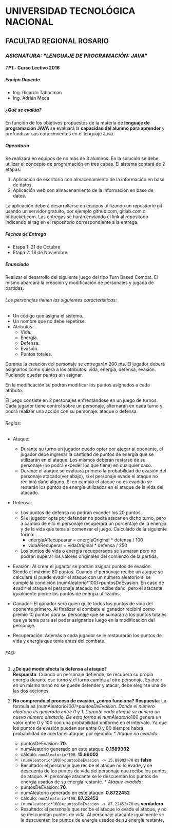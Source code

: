 # UNIVERSIDAD TECNOLÓGICA NACIONAL

## FACULTAD REGIONAL ROSARIO

### *ASIGNATURA: "LENGUAJE DE PROGRAMACIÓN: JAVA"*

#### *TP1* - Curso Lectivo 2016

##### Equipo Docente
- Ing. Ricardo Tabacman
- Ing. Adrián Meca

##### ¿Qué se evalúa?
En función de los objetivos propuestos de la materia de **lenguaje de programación JAVA** se evaluará la **capacidad del alumno para aprender** y profundizar sus conocimientos en el lenguaje Java.

##### Operatoria

Se realizará en equipos de no más de 3 alumnos. En la solución se debe utilizar el concepto de programación en tres capas. El sistema contará de 2 etapas:

1. Aplicación de escritorio con almacenamiento de la información en base de datos.
2. Aplicación web con almacenamiento de la información en base de datos.

La aplicación deberá desarrollarse en equipos utilizando un repositorio git usando un servidor gratuito, por ejemplo github.com, gitlab.com o bitbucket.com. Las entregas se harán enviando el link al repositorio indicando el tag en el repositorio correspondiente a la entrega.

##### Fechas de Entrega

- Etapa 1: 21 de Octubre
- Etapa 2: 18 de Noviembre


##### Enunciado

Realizar el desarrollo del siguiente juego del tipo Turn Based Combat. El mismo abarcará la creación y modificación de personajes y jugada de partidas.

###### Los personajes tienen las siguientes características:
  * Un código que asigna el sistema.
  * Un nombre que no debe repetirse.
  * Atributos:
    * Vida.
    * Energía.
    * Defensa.
    * Evasión.
    * Puntos totales.

Durante la creación del personaje se entregarán 200 pts. El jugador deberá asignarlos como quiera a los atributos: vida, energía, defensa, evasión. Pudiendo quedar puntos sin asignar.

En la modificación se podrán modificar los puntos asignados a cada atributo.

El juego consiste en 2 personajes enfrentándose en un juego de turnos. Cada jugador tiene control sobre un personaje, alternarán en cada turno y podrá realizar una acción con su personaje: ataque o defensa.

###### Reglas:
  * Ataque:
    * Durante su turno un jugador puedo optar por atacar al oponente, el jugador debe ingresar la cantidad de puntos de energía que se utilizarán en el ataque. Los mismos deberán restarse de su personaje (no podrá exceder los que tiene) en cualquier caso.
    * Durante el ataque se evaluará primero la probabilidad de evasión del personaje atacado(ver abajo), si el personaje evade el ataque no recibirá daño alguno. Si en cambio el ataque no es evadido se restarán los puntos de energía utilizados en el ataque de la vida del atacado.

  * Defensa:
    * Los puntos de defensa no podrán exceder los 20 puntos.
    * Si el jugador opta por defender no podrá atacar en dicho turno, pero a cambio de ello el personaje recuperará un porcentaje de la energía y de la vida que tenía al comenzar el juego. Calculado de la siguiente forma:
      * energiaARecupearar = energiaOriginal *  defensa / 100
      * vidaARecuperar = vidaOriginal * defensa / 250
    * Los puntos de vida o energia recueperados se sumaran pero no podrán superar los valores originales del comienzo de la partida.

  * Evasión: Al crear el jugador se podrán asignar puntos de evasión. Siendo el máximo 80 puntos. Cuando el personaje recibe un ataque se calculará si puede evadir el ataque con un número aleatorio si se cumple la condición (numAleatorio*100)>puntosDeEvasion. En caso de evadir el ataque el personaje atacado no recibe daño, pero el atacante igualmente pierde los puntos de energía utilizados.

  * Ganador: El ganador será quien quite todos los puntos de vida del oponente primero. Al finalizar el combate el ganador recibirá como premio 10 puntos para su personaje que se sumarán a los puntos totales que ya tenía para así poder asignarlos luego en la modificación del personaje.

  * Recuperación: Además a cada jugador se le restaurarán los puntos de vida y energía que tenía antes del combate.

###### FAQ:
  1. **¿De qué modo afecta la defensa al ataque?**  
  **Respuesta**: Cuando un personaje defiende, se recupera su propia energía durante ese turno y el turno cambia al otro personaje. Es decir en un mismo turno no se puede defender y atacar, debe elegirse una de las dos acciones.

  2. **No comprendo el proceso de evasión, ¿cómo funciona?**
  **Respuesta**: La formula es (numAleatorio*100)>puntosDeEvasion. Donde el número aleatorio es generado entre 0 y 1. Durante cada ataque se genera un nuevo número aleatorio. De esta forma el numAleatorio*100 genera un valor entre 0 y 100 con una probabilidad uniforme en el intervalo. Ya que los puntos de evasión pueden ser entre 0 y 80 siempre habrá probabilidad de acertar el ataque, por ejemplo:
    * *Ataque no evadido*:
      * puntosDeEvasion: **70**.
      * numAleatorio generado en este ataque: **0.1589002**
      * cálculo: `numAleatorio*100`: **15.89002**
      * `(numAleatorio*100)>puntosDeEvasion -> 15.89002>70` es **falso**
      * Resultado: el personaje que recibe el ataque no lo evade, y se descuenta de los puntos de vida del personaje que recibe los puntos de ataque. Al personaje atacante se le descuentan los puntos de energia usados de su energía restante.
    * *Ataque evadido*:
      * puntosDeEvasion: **70**.
      * numAleatorio generado en este ataque: **0.8722452**
      * cálculo: `numAleatorio*100`: **87.22452**
      * `(numAleatorio*100)>puntosDeEvasion -> 87.22452>70` es **verdadero**
      * Resultado: el personaje que recibe el ataque lo evade el ataque, y no se descuentan puntos de vida. Al personaje atacante igualmente se le descuentan los puntos de energia usados de su energía restante.
